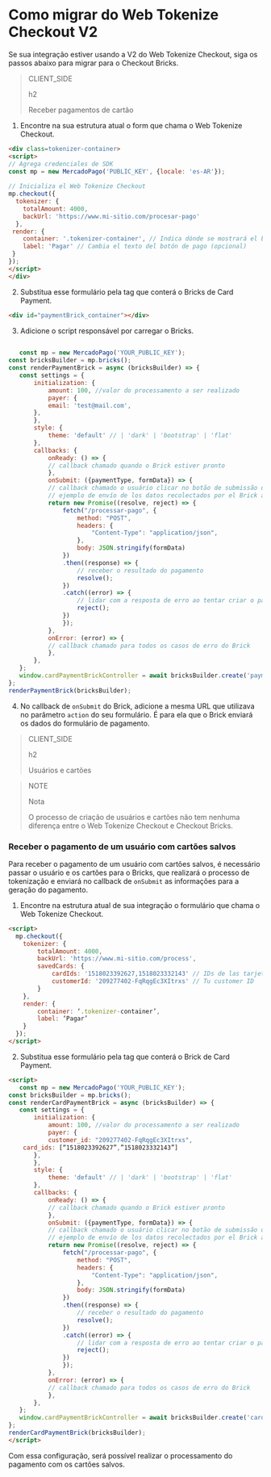 # Como migrar do Web Tokenize Checkout V2

Se sua integração estiver usando a V2 do Web Tokenize Checkout, siga os passos abaixo para migrar para o Checkout Bricks.

> CLIENT_SIDE
>
> h2
>
> Receber pagamentos de cartão

1. Encontre na sua estrutura atual o form que chama o Web Tokenize Checkout.

```HTML
<div class=tokenizer-container>
<script>
// Agrega credenciales de SDK 
const mp = new MercadoPago('PUBLIC_KEY', {locale: 'es-AR'});
 
// Inicializa el Web Tokenize Checkout
mp.checkout({
  tokenizer: {
    totalAmount: 4000,
    backUrl: 'https://www.mi-sitio.com/procesar-pago'
  },
 render: {
    container: '.tokenizer-container', // Indica dónde se mostrará el botón
    label: 'Pagar' // Cambia el texto del botón de pago (opcional)
 }
});
</script>
</div>
`````

2. Substitua esse formulário pela tag que conterá o Bricks de Card Payment.

```HTML
<div id="paymentBrick_container"></div>
````

3. Adicione o script responsável por carregar o Bricks.

```javascript
 
   const mp = new MercadoPago('YOUR_PUBLIC_KEY');
const bricksBuilder = mp.bricks();
const renderPaymentBrick = async (bricksBuilder) => {
   const settings = {
       initialization: {
           amount: 100, //valor do processamento a ser realizado
           payer: {
           email: 'test@mail.com',
       },
       },
       style: {
           theme: 'default' // | 'dark' | 'bootstrap' | 'flat'
       },
       callbacks: {
           onReady: () => {
           // callback chamado quando o Brick estiver pronto
           },
           onSubmit: ({paymentType, formData}) => {
           // callback chamado o usuário clicar no botão de submissão dos dados
           // ejemplo de envío de los datos recolectados por el Brick a su servidor
           return new Promise((resolve, reject) => {
               fetch("/processar-pago", {
                   method: "POST",
                   headers: {
                       "Content-Type": "application/json",
                   },
                   body: JSON.stringify(formData)
               })
               .then((response) => {
                   // receber o resultado do pagamento
                   resolve();
               })
               .catch((error) => {
                   // lidar com a resposta de erro ao tentar criar o pagamento
                   reject();
               })
               });
           },
           onError: (error) => {
           // callback chamado para todos os casos de erro do Brick
           },
       },
   };
   window.cardPaymentBrickController = await bricksBuilder.create('payment', 'paymentBrick_container', settings);
};
renderPaymentBrick(bricksBuilder);
````
4. No callback de `onSubmit` do Brick, adicione a mesma URL que utilizava no parâmetro `action` do seu formulário. É para ela que o Brick enviará os dados do formulário de pagamento.

> CLIENT_SIDE
>
> h2
>
> Usuários e cartões 

> NOTE
>
> Nota
>
> O processo de criação de usuários e cartões não tem nenhuma diferença entre o Web Tokenize Checkout e Checkout Bricks.

### Receber o pagamento de um usuário com cartões salvos

Para receber o pagamento de um usuário com cartões salvos, é necessário passar o usuário e os cartões para o Bricks, que realizará o processo de tokenização e enviará no callback de `onSubmit` as informações para a geração do pagamento.

1. Encontre na estrutura atual de sua integração o formulário que chama o Web Tokenize Checkout.

```HTML
<script>
  mp.checkout({
    tokenizer: {
        totalAmount: 4000,
        backUrl: 'https://www.mi-sitio.com/process',
        savedCards: {
            cardIds: '1518023392627,1518023332143' // IDs de las tarjetas
            customerId: '209277402-FqRqgEc3XItrxs' // Tu customer ID
        }
    },
    render: {
        container: ‘.tokenizer-container’,
        label: ‘Pagar’
    }
  });
</script>
````
2. Substitua esse formulário pela tag que conterá o Brick de Card Payment.

```HTML
<script>
   const mp = new MercadoPago('YOUR_PUBLIC_KEY');
const bricksBuilder = mp.bricks();
const renderCardPaymentBrick = async (bricksBuilder) => {
   const settings = {
       initialization: {
           amount: 100, //valor do processamento a ser realizado
           payer: {
           customer_id: "209277402-FqRqgEc3XItrxs",
	card_ids: [“1518023392627”,”1518023332143”]
       },
       },
       style: {
           theme: 'default' // | 'dark' | 'bootstrap' | 'flat'
       },
       callbacks: {
           onReady: () => {
           // callback chamado quando o Brick estiver pronto
           },
           onSubmit: ({paymentType, formData}) => {
           // callback chamado o usuário clicar no botão de submissão dos dados
           // ejemplo de envío de los datos recolectados por el Brick a su servidor
           return new Promise((resolve, reject) => {
               fetch("/processar-pago", {
                   method: "POST",
                   headers: {
                       "Content-Type": "application/json",
                   },
                   body: JSON.stringify(formData)
               })
               .then((response) => {
                   // receber o resultado do pagamento
                   resolve();
               })
               .catch((error) => {
                   // lidar com a resposta de erro ao tentar criar o pagamento
                   reject();
               })
               });
           },
           onError: (error) => {
           // callback chamado para todos os casos de erro do Brick
           },
       },
   };
   window.cardPaymentBrickController = await bricksBuilder.create('cardPayment', 'cardPaymentBrick_container', settings);
};
renderCardPaymentBrick(bricksBuilder);
</script>
`````

Com essa configuração, será possível realizar o processamento do pagamento com os cartões salvos.
